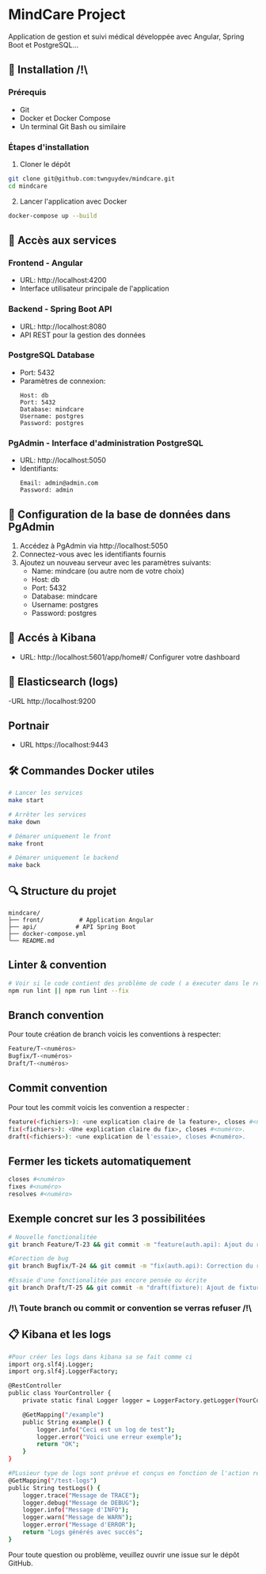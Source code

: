 # MindCare Project

Application de gestion et suivi médical développée avec Angular, Spring Boot et PostgreSQL...

## 🚀 Installation /!\

### Prérequis

- Git
- Docker et Docker Compose
- Un terminal Git Bash ou similaire

### Étapes d'installation 

1. Cloner le dépôt

```bash
git clone git@github.com:twnguydev/mindcare.git
cd mindcare
```

2. Lancer l'application avec Docker

```bash
docker-compose up --build
```

## 🔗 Accès aux services

### Frontend - Angular

- URL: http://localhost:4200
- Interface utilisateur principale de l'application

### Backend - Spring Boot API

- URL: http://localhost:8080
- API REST pour la gestion des données

### PostgreSQL Database

- Port: 5432
- Paramètres de connexion:
  ```
  Host: db
  Port: 5432
  Database: mindcare
  Username: postgres
  Password: postgres
  ```

### PgAdmin - Interface d'administration PostgreSQL

- URL: http://localhost:5050
- Identifiants:
  ```
  Email: admin@admin.com
  Password: admin
  ```

## 📝 Configuration de la base de données dans PgAdmin

1. Accédez à PgAdmin via http://localhost:5050
2. Connectez-vous avec les identifiants fournis
3. Ajoutez un nouveau serveur avec les paramètres suivants:
   - Name: mindcare (ou autre nom de votre choix)
   - Host: db
   - Port: 5432
   - Database: mindcare
   - Username: postgres
   - Password: postgres

## 📝 Accés à Kibana

- URL: http://localhost:5601/app/home#/
  Configurer votre dashboard

## 📝 Elasticsearch (logs)

-URL http://localhost:9200

## Portnair

- URL https://localhost:9443

## 🛠️ Commandes Docker utiles

```bash
# Lancer les services
make start

# Arrêter les services
make down

# Démarer uniquement le front
make front

# Démarer uniquement le backend
make back
```

## 🔍 Structure du projet

```
mindcare/
├── front/          # Application Angular
├── api/           # API Spring Boot
├── docker-compose.yml
└── README.md
```

## Linter & convention

```bash
# Voir si le code contient des problème de code ( a éxecuter dans le repertoire ./front/ sinon sa ne marche pas)
npm run lint || npm run lint --fix
```

## Branch convention

Pour toute création de branch voicis les conventions à respecter:

```bash
Feature/T-<numéros>
Bugfix/T-<numéros>
Draft/T-<numéros>
```

## Commit convention

Pour tout les commit voicis les convention a respecter :

```bash
feature(<fichiers>): <une explication claire de la feature>, closes #<numéro>.
fix(<fichiers>): <Une explication claire du fix>, closes #<numéro>.
draft(<fichiers>): <une explication de l'essaie>, closes #<numéro>.
```

## Fermer les tickets automatiquement

```bash
closes #<numéro>
fixes #<numéro>
resolves #<numéro>
```

## Exemple concret sur les 3 possibilitées

```bash
# Nouvelle fonctionalitée
git branch Feature/T-23 && git commit -m "feature(auth.api): Ajout du rafraichissement du token, closes #23"

#Corection de bug
git branch Bugfix/T-24 && git commit -m "fix(auth.api): Correction du rafraichissement du token, fixes #24"

#Essaie d'une fonctionalitée pas encore pensée ou écrite
git branch Draft/T-25 && git commit -m "draft(fixture): Ajout de fixtures pour les CRON du serveur, resolves #25"
```

### /!\ Toute branch ou commit or convention se verras refuser /!\

## 📋 Kibana et les logs

```bash
#Pour créer les logs dans kibana sa se fait comme ci
import org.slf4j.Logger;
import org.slf4j.LoggerFactory;

@RestController
public class YourController {
    private static final Logger logger = LoggerFactory.getLogger(YourController.class);

    @GetMapping("/example")
    public String example() {
        logger.info("Ceci est un log de test");
        logger.error("Voici une erreur exemple");
        return "OK";
    }
}

#PLusieur type de logs sont prévue et conçus en fonction de l'action réaliser
@GetMapping("/test-logs")
public String testLogs() {
    logger.trace("Message de TRACE");
    logger.debug("Message de DEBUG");
    logger.info("Message d'INFO");
    logger.warn("Message de WARN");
    logger.error("Message d'ERROR");
    return "Logs générés avec succès";
}

```

Pour toute question ou problème, veuillez ouvrir une issue sur le dépôt GitHub.

```

```
